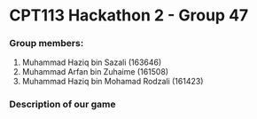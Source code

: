 # CPT113 Hackathon 2 - Group 47
### Group members:
1. Muhammad Haziq bin Sazali (163646)
2. Muhammad Arfan bin Zuhaime (161508)
3. Muhammad Haziq bin Mohamad Rodzali (161423)

### Description of our game
